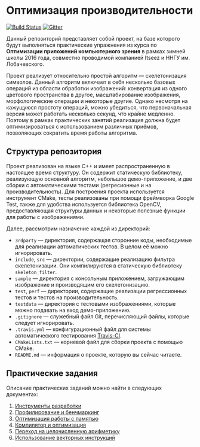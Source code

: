 # Оптимизация производительности

[![Build Status](https://travis-ci.org/itseez-academy/itseez-ws-2016-practice.svg?branch=master)][travis]
[![Gitter](https://badges.gitter.im/Join%20Chat.svg)][gitter]

Данный репозиторий представляет собой проект, на базе которого будут выполняться
практические упражнения из курса по __Оптимизации приложений компьютерного
зрения__ в рамках зимней школы 2016 года, совместно проводимой компанией Itseez
и ННГУ им. Лобачевского.

Проект реализует относительно простой алгоритм — скелетонизация символов. Данный
алгоритм включает в себя несколько базовых операций из области обработки
изображений: конвертация из одного цветового пространства в другое,
масштабирование изображения, морфологические операции и некоторые другие. Однако
несмотря на кажущуюся простоту операций, можно убедиться, что первоначальная
версия может работать несколько секунд, что крайне медленно. Поэтому в рамках
практических занятий реализация должна будет оптимизироваться с использованием
различных приёмов, позволяющих сократить время работы алгоритма.

## Структура репозитория

Проект реализован на языке С++ и имеет распространенную в настоящее время
структуру. Он содержит статическую библиотеку, реализующую основной алгоритм,
небольшое демо-приложение, и две сборки с автоматическими тестами (регресионные
и на производительность). Для построения проекта используется инструмент CMake,
тесты реализованы при помощи фреймворка Google Test, также для удобства
используется библиотека OpenCV, предоставляющая структуры данных и некоторые
полезные функции для работы с изображениями.

Далее, рассмотрим назначение каждой из директорий:

  - `3rdparty` — директория, содержащая сторонние коды, необходимые для
    реализации автоматических тестов. В целом её можно игнорировать.
  - `include`, `src` — директории, содержащие реализацию фильтра скелетонизации.
    Они компилируются в статическую библиотеку `skeleton_filter`.
  - `sample` — директория с консольным приложением, загружающим изображение и
    производящим его скелетонизацию.
  - `test`, `perf` — директории, содержащие реализации регрессионных тестов и
    тестов на производительность.
  - `testdata` — директория с тестовыми изображениями, которые можно подавать
    на вход демо-приложению.
  - `.gitignore` — служебный файл Git, перечисляющий файлы, которые следует
    игнорировать.
  - `.travis.yml` — конфигурационный файл для системы автоматического
     тестирования [Travis-CI][travis].
  - `CMakeLists.txt` — корневой файл для сборки проекта с помощью CMake.
  - `README.md` — информация о проекте, которую вы сейчас читаете.

## Практические задания

Описание практических заданий можно найти в следующих документах:

  1. [Инструменты разработки][practice1]
  1. [Профилирование и бенчмаркинг][practice2]
  1. [Оптимизация работы с памятью][practice3]
  1. [Компилятор и оптимизация][practice4]
  1. [Переход на целочисленную арифметику][practice5]
  1. [Использование векторных инструкций][practice6]

<!-- LINKS -->

[gitter]:    https://gitter.im/itseez-academy/itseez-ws-2016-practice
[travis]:    https://travis-ci.org/itseez-academy/itseez-ws-2016-practice
[practice1]: https://github.com/itseez-academy/itseez-ws-2016-practice/blob/master/docs/practice1-development-tools.md
[practice2]: https://github.com/itseez-academy/itseez-ws-2016-practice/blob/master/docs/practice2-profiling-and-benchmarking.md
[practice3]: https://github.com/itseez-academy/itseez-ws-2016-practice/blob/master/docs/practice3-memory.md
[practice4]: https://github.com/itseez-academy/itseez-ws-2016-practice/blob/master/docs/practice4-compiler.md
[practice5]: https://github.com/itseez-academy/itseez-ws-2016-practice/blob/master/docs/practice5-fixed-point.md
[practice6]: https://github.com/itseez-academy/itseez-ws-2016-practice/blob/master/docs/practice6-simd.md
